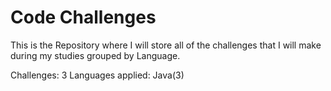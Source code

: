 # Code Challenges

This is the Repository where I will store all of the challenges that I will make during my studies grouped by Language.

Challenges: 3
Languages applied: Java(3)